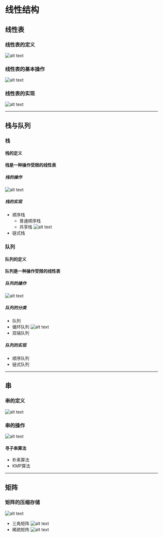 # 线性结构
## 线性表

### 线性表的定义
![alt text](../资源/线性表的定义.png)
### 线性表的基本操作
![alt text](../资源/线性表的基本操作.png)


### 线性表的实现
![alt text](../资源/线性表的实现.drawio.png)


---
## 栈与队列

### 栈

#### 栈的定义
**栈是一种操作受限的线性表**
##### 栈的操作
![alt text](../资源/栈的基本操作.png)
##### 栈的实现
- 顺序栈
  - 普通顺序栈
  - 共享栈
     ![alt text](../资源/共享栈.png)
- 链式栈

### 队列

#### 队列的定义
**队列是一种操作受限的线性表**
##### 队列的操作
![alt text](../资源/队列的基本操作.png)
##### 队列的分类
- 队列
- 循环队列
  ![alt text](../资源/循环队列.png)
- 双端队列
##### 队列的实现
- 顺序队列
- 链式队列

---
## 串

### 串的定义
![alt text](../资源/串的定义.png)
### 串的操作
![alt text](../资源/串的操作.png)
#### 寻子串算法
- 朴素算法
- KMP算法

---
## 矩阵
### 矩阵的压缩存储
![alt text](../资源/矩阵的压缩存储.png)
- 三角矩阵
![alt text](../资源/三角矩阵.png)
- 稀疏矩阵
![alt text](../资源/稀疏矩阵.png)